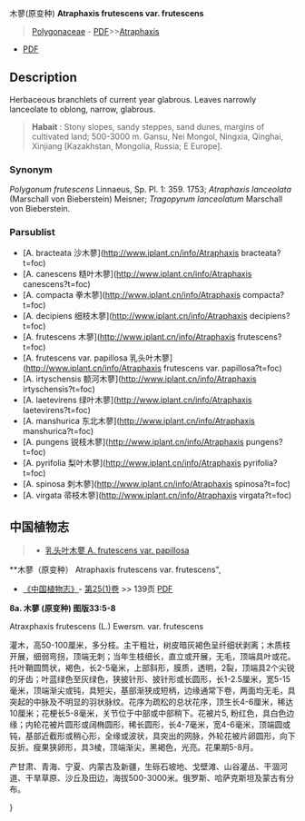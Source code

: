 木蓼(原变种) **Atraphaxis frutescens var. frutescens**

> [Polygonaceae](http://www.iplant.cn/info/Polygonaceae?t=foc) - [PDF](http://www.iplant.cn/foc/pdf/Polygonaceae.pdf)>>[Atraphaxis](http://www.iplant.cn/info/Atraphaxis?t=foc)
 - [PDF](http://www.iplant.cn/foc/pdf/Atraphaxis.pdf)

## Description

Herbaceous branchlets of current year glabrous. Leaves narrowly lanceolate to oblong, narrow, glabrous.

> **Habait** : 
> Stony slopes, sandy steppes, sand dunes, margins of cultivated land; 500-3000 m. Gansu, Nei Mongol, Ningxia, Qinghai, Xinjiang [Kazakhstan, Mongolia, Russia; E Europe].

### Synonym
*Polygonum* *frutescens* Linnaeus, Sp. Pl. 1: 359. 1753; *Atraphaxis* *lanceolata* (Marschall von Bieberstein) Meisner; *Tragopyrum* *lanceolatum* Marschall von Bieberstein.

### Parsublist

* [A.  bracteata  沙木蓼](http://www.iplant.cn/info/Atraphaxis bracteata?t=foc)
* [A.  canescens  糙叶木蓼](http://www.iplant.cn/info/Atraphaxis canescens?t=foc)
* [A.  compacta  拳木蓼](http://www.iplant.cn/info/Atraphaxis compacta?t=foc)
* [A.  decipiens  细枝木蓼](http://www.iplant.cn/info/Atraphaxis decipiens?t=foc)
* [A.  frutescens  木蓼](http://www.iplant.cn/info/Atraphaxis frutescens?t=foc)
* [A.  frutescens var. papillosa  乳头叶木蓼](http://www.iplant.cn/info/Atraphaxis frutescens var. papillosa?t=foc)
* [A.  irtyschensis  额河木蓼](http://www.iplant.cn/info/Atraphaxis irtyschensis?t=foc)
* [A.  laetevirens  绿叶木蓼](http://www.iplant.cn/info/Atraphaxis laetevirens?t=foc)
* [A.  manshurica  东北木蓼](http://www.iplant.cn/info/Atraphaxis manshurica?t=foc)
* [A.  pungens  锐枝木蓼](http://www.iplant.cn/info/Atraphaxis pungens?t=foc)
* [A.  pyrifolia  梨叶木蓼](http://www.iplant.cn/info/Atraphaxis pyrifolia?t=foc)
* [A.  spinosa  刺木蓼](http://www.iplant.cn/info/Atraphaxis spinosa?t=foc)
* [A.  virgata  帚枝木蓼](http://www.iplant.cn/info/Atraphaxis virgata?t=foc)

## 中国植物志

> * [乳头叶木蓼  A.  frutescens var. papillosa](Atraphaxis-frutescens-var-papillosa-乳头叶木蓼.md)

**木蓼（原变种） Atraphaxis frutescens var. frutescens",

* [《中国植物志》](http://www.iplant.cn/frps)- [第25(1)卷](http://www.iplant.cn/frps/vol/25(1)) >> 139页 [PDF](http://www.iplant.cn/frps/pdf/25(1)/139.pdf)

**8a. 木蓼 (原变种) 图版33:5-8**

Atraxphaxis frutescens (L.) Ewersm. var. frutescens

灌木，高50-100厘米，多分枝。主干粗壮，树皮暗灰褐色呈纤细状剥离；木质枝开展，细弱弯拐，顶端无刺；当年生枝细长，直立或开展，无毛，顶端具叶或花。托叶鞘圆筒状，褐色，长2-5毫米，上部斜形，膜质，透明，2裂，顶端具2个尖锐的牙齿；叶蓝绿色至灰绿色，狭披针形、披针形或长圆形，长1-2.5厘米，宽5-15毫米，顶端渐尖或钝，具短尖，基部渐狭成短柄，边缘通常下卷，两面均无毛，具突起的中脉及不明显的羽状脉纹。花序为疏松的总状花序，顶生长4-6厘米，稀达10厘米；花梗长5-8毫米，关节位于中部或中部稍下。花被片5, 粉红色，具白色边缘；内轮花被片圆形或阔椭圆形，稀长圆形，长4-7毫米，宽4-6毫米，顶端圆或钝，基部近截形或稍心形，全缘或波状，具突出的网脉，外轮花被片卵圆形，向下反折。瘦果狭卵形，具3棱，顶端渐尖，黑褐色，光亮。花果期5-8月。

产甘肃、青海、宁夏、内蒙古及新疆，生砾石坡地、戈壁滩、山谷灌丛、干涸河道、干旱草原、沙丘及田边，海拔500-3000米。俄罗斯、哈萨克斯坦及蒙古有分布。

}